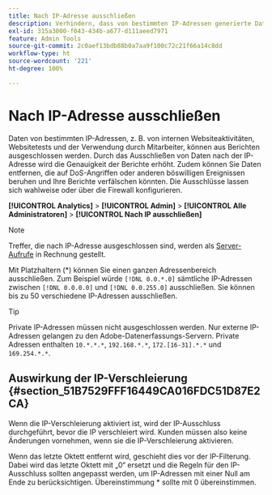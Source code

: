 ```yaml
---
title: Nach IP-Adresse ausschließen
description: Verhindern, dass von bestimmten IP-Adressen generierte Daten in Berichten angezeigt werden.
exl-id: 315a3000-f043-434b-a677-d111aeed7971
feature: Admin Tools
source-git-commit: 2c0aef13bdb88b0a7aa9f100c72c21f66a14c8dd
workflow-type: ht
source-wordcount: '221'
ht-degree: 100%

---
```


# Nach IP-Adresse ausschließen

Daten von bestimmten IP-Adressen, z. B. von internen Websiteaktivitäten, Websitetests und der Verwendung durch Mitarbeiter, können aus Berichten ausgeschlossen werden. Durch das Ausschließen von Daten nach der IP-Adresse wird die Genauigkeit der Berichte erhöht. Zudem können Sie Daten entfernen, die auf DoS-Angriffen oder anderen böswilligen Ereignissen beruhen und Ihre Berichte verfälschen könnten. Die Ausschlüsse lassen sich wahlweise oder über die Firewall konfigurieren.

**[!UICONTROL Analytics]** > **[!UICONTROL Admin]** > **[!UICONTROL Alle Administratoren]** > **[!UICONTROL Nach IP ausschließen]**

>[!NOTE]
>
>Treffer, die nach IP-Adresse ausgeschlossen sind, werden als [Server-Aufrufe](https://experienceleague.adobe.com/docs/analytics/technotes/latency.html?lang=de) in Rechnung gestellt.

Mit Platzhaltern (*) können Sie einen ganzen Adressenbereich ausschließen. Zum Beispiel würde `[!DNL 0.0.*.0]` sämtliche IP-Adressen zwischen `[!DNL 0.0.0.0]` und `[!DNL 0.0.255.0]` ausschließen. Sie können bis zu 50 verschiedene IP-Adressen ausschließen.

>[!TIP]
>
>Private IP-Adressen müssen nicht ausgeschlossen werden. Nur externe IP-Adressen gelangen zu den Adobe-Datenerfassungs-Servern. Private Adressen enthalten `10.*.*.*`, `192.168.*.*`, `172.[16-31].*.*` und `169.254.*.*`.

## Auswirkung der IP-Verschleierung  {#section_51B7529FFF16449CA016FDC51D87E2CA}

Wenn die IP-Verschleierung aktiviert ist, wird der IP-Ausschluss durchgeführt, bevor die IP verschleiert wird. Kunden müssen also keine Änderungen vornehmen, wenn sie die IP-Verschleierung aktivieren.

Wenn das letzte Oktett entfernt wird, geschieht dies vor der IP-Filterung. Dabei wird das letzte Oktett mit „0“ ersetzt und die Regeln für den IP-Ausschluss sollten angepasst werden, um IP-Adressen mit einer Null am Ende zu berücksichtigen. Übereinstimmung * sollte mit 0 übereinstimmen.
